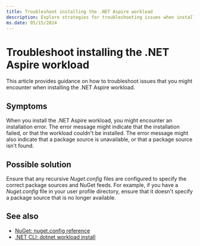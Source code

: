```yaml
---
title: Troubleshoot installing the .NET Aspire workload
description: Explore strategies for troubleshooting issues when installing the .NET Aspire workload.
ms.date: 05/15/2024
---
```


# Troubleshoot installing the .NET Aspire workload

This article provides guidance on how to troubleshoot issues that you might encounter when installing the .NET Aspire workload.

## Symptoms

When you install the .NET Aspire workload, you might encounter an installation error. The error message might indicate that the installation failed, or that the workload couldn't be installed. The error message might also indicate that a package source is unavailable, or that a package source isn't found.

## Possible solution

Ensure that any recursive _Nuget.config_ files are configured to specify the correct package sources and NuGet feeds. For example, if you have a _Nuget.config_ file in your user profile directory, ensure that it doesn't specify a package source that is no longer available.

<!-- TODO: Ask Jose to help fill in more details, and perhaps even more symptoms. -->

## See also

- [NuGet: nuget.config reference](/nuget/reference/nuget-config-file)
- [.NET CLI: dotnet workload install](/dotnet/core/tools/dotnet-workload-install)
